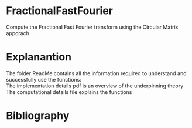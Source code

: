 # FractionalFastFourier
Compute the Fractional Fast Fourier transform using the Circular Matrix apporach

# Explanantion
The folder ReadMe contains all the information required to understand and successfully use the functions: <br>
The implementation details  pdf is an overview of the underpinning theory <br>
The computational details  file explains the functions 

# Bibliography
